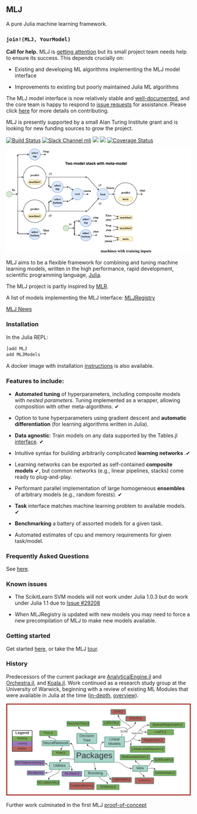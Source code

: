 ## MLJ

A pure Julia machine learning framework.

### `join!(MLJ, YourModel)`

**Call for help.** MLJ is [getting
attention](https://github.com/trending/julia?since=monthly) but its
small project team needs help to ensure its success. This depends
crucially on:

- Existing and developing ML algorithms implementing the MLJ model interface

- Improvements to existing but poorly maintained Julia ML algorithms 

The MLJ model interface is now relatively stable and
[well-documented](https://alan-turing-institute.github.io/MLJ.jl/dev/adding_models_for_general_use/),
and the core team is happy to respond to [issue requests](https://github.com/alan-turing-institute/MLJ.jl/issues) for
assistance. Please click [here](CONTRIBUTE.md) for more details on
contributing.

MLJ is presently supported by a small Alan Turing Institute grant and is looking for new funding sources to grow the project.

[![Build Status](https://travis-ci.com/alan-turing-institute/MLJ.jl.svg?branch=master)](https://travis-ci.com/alan-turing-institute/MLJ.jl)
[![Slack Channel mlj](https://img.shields.io/badge/chat-on%20slack-yellow.svg)](https://slackinvite.julialang.org/)
[![](https://img.shields.io/badge/docs-dev-blue.svg)](https://alan-turing-institute.github.io/MLJ.jl/dev/)
[![](https://img.shields.io/badge/docs-stable-blue.svg)](https://alan-turing-institute.github.io/MLJ.jl/stable/)
[![Coverage Status](https://coveralls.io/repos/github/alan-turing-institute/MLJ.jl/badge.svg?branch=master)](https://coveralls.io/github/alan-turing-institute/MLJ.jl?branch=master)

![](docs/src/two_model_stack.png)

MLJ aims to be a flexible framework for combining and tuning machine
learning models, written in the high performance, rapid development,
scientific programming language, [Julia](https://julialang.org). 


The MLJ project is partly inspired by [MLR](https://mlr.mlr-org.com/index.html).

A list of models implementing the MLJ interface:
[MLJRegistry](https://github.com/alan-turing-institute/MLJRegistry.jl/blob/dev/Models.toml)

[MLJ News](https://alan-turing-institute.github.io/MLJ.jl/dev/NEWS/)




### Installation

In the Julia REPL:

````julia
]add MLJ
add MLJModels
````

A docker image with installation [instructions](https://github.com/ysimillides/mlj-docker) is also available.


### Features to include:

- **Automated tuning** of hyperparameters, including
  composite models with *nested parameters*. Tuning implemented as a
  wrapper, allowing composition with other meta-algorithms. &#10004;

- Option to tune hyperparameters using gradient descent and **automatic
	differentiation** (for learning algorithms written in Julia).

- **Data agnostic**: Train models on any data supported by the Tables.jl 
[interface](https://github.com/JuliaData/Tables.jl). &#10004;

- Intuitive syntax for building arbitrarily complicated
  **learning networks** .&#10004;
  
- Learning networks can be exported as self-contained **composite models** &#10004;, but
  common networks (e.g., linear pipelines, stacks) come ready to plug-and-play.

- Performant parallel implementation of large homogeneous **ensembles**
  of arbitrary models (e.g., random forests). &#10004;

- **Task** interface matches machine learning problem to available models. &#10004; 

- **Benchmarking** a battery of assorted models for a given task.

- Automated estimates of cpu and memory requirements for given task/model.


### Frequently Asked Questions

See [here](docs/src/frequently_asked_questions.md).


### Known issues

- The ScikitLearn SVM models will not work under Julia 1.0.3 but do work under Julia 1.1 due to [Issue #29208](https://github.com/JuliaLang/julia/issues/29208)

- When MLJRegistry is updated with new models you may need to force a new
  precompilation of MLJ to make new models available.
  

### Getting started

Get started
[here](https://alan-turing-institute.github.io/MLJ.jl/dev/),
or take the MLJ [tour](docs/src/tour.ipynb).


### History

Predecessors of the current package are
[AnalyticalEngine.jl](https://github.com/tlienart/AnalyticalEngine.jl)
and [Orchestra.jl](https://github.com/svs14/Orchestra.jl), and
[Koala.jl](https://github.com/ablaom/Koala.jl). Work
continued as a research study group at the University of Warwick,
beginning with a review of existing ML Modules that were available in
Julia at the time ([in-depth](https://github.com/dominusmi/Julia-Machine-Learning-Review/tree/master/Educational),
[overview](https://github.com/dominusmi/Julia-Machine-Learning-Review/tree/master/Package%20Review)).

![alt text](material/packages.jpg)

Further work culminated in the first MLJ
[proof-of-concept](https://github.com/alan-turing-institute/MLJ.jl/tree/poc)



